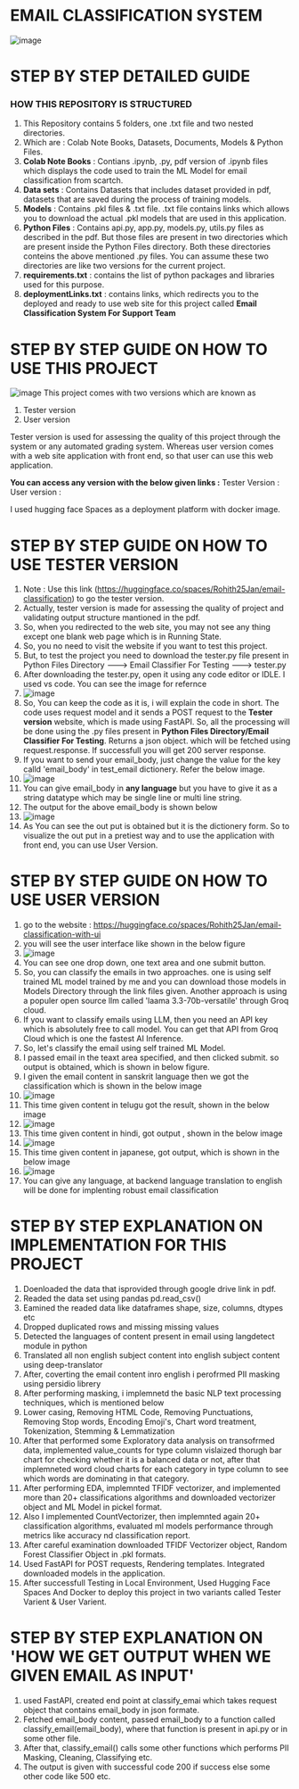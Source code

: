 # EMAIL CLASSIFICATION SYSTEM
![image](https://github.com/user-attachments/assets/550d2104-f3b4-42ca-8d25-30a763b04b18)
# STEP BY STEP DETAILED GUIDE
### HOW THIS REPOSITORY IS STRUCTURED
1. This Repository contains 5 folders, one .txt file and two nested directories.
2. Which are : Colab Note Books, Datasets, Documents, Models & Python Files.
3. **Colab Note Books** : Contians .ipynb, .py, pdf version of .ipynb files which displays the code used to train the ML Model for email classification from scartch.
4. **Data sets** : Contains Datasets that includes dataset provided in pdf, datasets that are saved during the process of training models.
5. **Models** : Contains .pkl files & .txt file. .txt file contains links which allows you to download the actual .pkl models that are used in this application.
6. **Python Files** : Contains api.py, app.py, models.py, utils.py files as described in the pdf. But those files are present in two directories which are present inside the Python Files directory. Both these directories conteins the above mentioned .py files. You can assume these two directories are like two versions for the current project.
7. **requirements.txt** : contains the list of python packages and libraries used for this purpose.
8. **deploymentLinks.txt** : contains links, which redirects you to the deployed and ready to use web site for this project called **Email Classification System For Support Team**

# STEP BY STEP GUIDE ON HOW TO USE THIS PROJECT
![image](https://github.com/user-attachments/assets/a7c9ce4b-4da0-4d5f-87a9-14280984347a)
This project comes with two versions which are known as
1. Tester version
2. User version

Tester version is used for assessing the quality of this project through the system or any automated grading system. Whereas user version comes with a web site application with front end, so that user can use this web application.

**You can access any version with the below given links :**
Tester Version : <version link>
User version : <version link>

I used hugging face Spaces as a deployment platform with docker image.

# STEP BY STEP GUIDE ON HOW TO USE TESTER VERSION
1. Note : Use this link (https://huggingface.co/spaces/Rohith25Jan/email-classification) to go the tester version.
2. Actually, tester version is made for assessing the quality of project and validating output structure mantioned in the pdf.
3. So, when you redirected to the web site, you may not see any thing except one blank web page which is in Running State.
4. So, you no need to visit the website if you want to test this project.
5. But, to test the project you need to download the tester.py file present in Python Files Directory ---> Email Classifier For Testing ---> tester.py
6. After downloading the tester.py, open it using any code editor or IDLE. I used vs code. You can see the image for refernce
7. ![image](https://github.com/user-attachments/assets/6597d0e5-6d16-4ebb-83b8-f2cdafb317ff)
8. So, You can keep the code as it is, i will explain the code in short. The code uses request model and it sends a POST request to the **Tester version** website, which is made using FastAPI. So, all the processing will be done using the .py files present in **Python Files Directory/Email Classifier For Testing**. Returns a json object. which will be fetched using request.response. If successfull you will get 200 server response.
9. If you want to send your email_body, just change the value for the key calld 'email_body' in test_email dictionery. Refer the below image.
10. ![image](https://github.com/user-attachments/assets/eace53af-7b32-4c92-aac0-d45031374802)
11. You can give email_body in **any language** but you have to give it as a string datatype which may be single line or multi line string.
12. The output for the above email_body is shown below
13. ![image](https://github.com/user-attachments/assets/66491795-6cb7-423b-80e5-ab36e2db7c5a)
14. As You can see the out put is obtained but it is the dictionery form. So to visualize the out put in a pretiest way and to use the application with front end, you can use User Version.

# STEP BY STEP GUIDE ON HOW TO USE USER VERSION
1. go to the website : https://huggingface.co/spaces/Rohith25Jan/email-classification-with-ui
2. you will see the user interface like shown in the below figure
3. ![image](https://github.com/user-attachments/assets/16cc43e2-4a36-4260-9d81-98335dba9af0)
4. You can see one drop down, one text area and one submit button.
5. So, you can classify the emails in two approaches. one is using self trained ML model trained by me and you can download those models in Models Directory through the link files given. Another approach is using a populer open source llm called 'laama 3.3-70b-versatile' through Groq cloud.
6. If you want to classify emails using LLM, then you need an API key which is absolutely free to call model. You can get that API from Groq Cloud which is one the fastest AI Inference.
7. So, let's classify the email using self trained ML Model.
8. I passed email in the teaxt area specified, and then clicked submit. so output is obtained, which is shown in below figure.
9. I given the email content in sanskrit language then we got the classification which is shown in the below image
10. ![image](https://github.com/user-attachments/assets/f981ed66-893b-4885-8f66-239801e79263)
11. This time given content in telugu got the result, shown in the below image
12. ![image](https://github.com/user-attachments/assets/e79e1bf9-84fe-4ab6-b686-bb8ca36873d1)
13. This time given content in hindi, got output , shown in the below image
14. ![image](https://github.com/user-attachments/assets/34fe5d06-bac1-4eac-bb29-179c3bb44dfa)
15. This time given content in japanese, got output, which is shown in the below image
16. ![image](https://github.com/user-attachments/assets/87b69458-e206-4436-be86-d205ed85e150)
17. You can give any language, at backend language translation to english will be done for implenting robust email classification

# STEP BY STEP EXPLANATION ON IMPLEMENTATION FOR THIS PROJECT
1. Doenloaded the data that isprovided through google drive link in pdf.
2. Readed the data set using pandas pd.read_csv()
3. Eamined the readed data like dataframes shape, size, columns, dtypes etc
4. Dropped duplicated rows and missing missing values
5. Detected the languages of content present in email using langdetect module in python
6. Translated all non english subject content into english subject content using deep-translator
7. After, coverting the email content inro english i perofrmed PII masking using persidio librery
8. After performing masking, i implemnetd the basic NLP text processing techniques, which is mentioned below
9. Lower casing, Removing HTML Code, Removing Punctuations, Removing Stop words, Encoding Emoji's, Chart word treatment, Tokenization, Stemming & Lemmatization
10. After that performed some Exploratory data analysis on transofrmed data, implemented value_counts for type column vislaized thorugh bar chart for checking whether it is a balanced data or not, after that implemneted word cloud charts for each category in type column to see which words are dominating in that category.
11. After performing EDA, implemnted TFIDF vectorizer, and implemented more than 20+ classifications algorithms and downloaded vectorizer object and ML Model in pickel format.
12. Also I implemented CountVectorizer, then implemnted again 20+ classification algorithms, evaluated ml models performance through metrics like accuracy nd classification report.
13. After careful examination downloaded TFIDF Vectorizer object, Random Forest Classifier Object in .pkl formats.
14. Used FastAPI for POST requests, Rendering templates. Integrated downloaded models in the application.
15. After successfull Testing in Local Environment, Used Hugging Face Spaces And Docker to deploy this project in two variants called Tester Varient & User Varient.

# STEP BY STEP EXPLANATION ON 'HOW WE GET OUTPUT WHEN WE GIVEN EMAIL AS INPUT'
1. used FastAPI, created end point at classify_emai which takes request object that contains email_body in json formate.
2. Fetched email_body content, passed email_body to a function called classify_email(email_body), where that function is present in api.py or in some other file.
3. After that, classify_email() calls some other functions which performs PII Masking, Cleaning, Classifying etc.
4. The output is given with successful code 200 if success else some other code like 500 etc.
